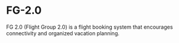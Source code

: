 # FG-2.0
FG 2.0 (Flight Group 2.0) is a flight booking system that encourages connectivity and organized vacation planning. 
